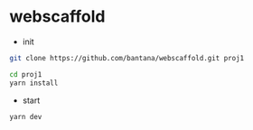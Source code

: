 # webscaffold

- init

```bash
git clone https://github.com/bantana/webscaffold.git proj1

cd proj1
yarn install
```
- start

```bash
yarn dev
```

